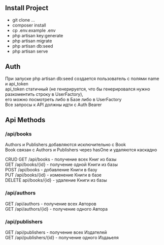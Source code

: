 ## Install Project

- git clone ...
- composer install
- cp .env.example .env
- php artisan key:generate
- php artisan migrate
- php artisan db:seed
- php artisan serve

## Auth
При запуске php artisan db:seed создается пользователь с полями name и api_token\
api_token статичный (не генерируется, что бы генерировался нужно разкоментить строку в UserFactory),\
его можно посмотреть либо в Базе либо в UserFactory\
Все запросы к API должны идти с Auth Bearer

## Api Methods

### /api/books 

Authors и Publishers добавляются исключительно с Book\
Book связан с Authors и Publishers через hasOne и удаляются каскадно

CRUD
GET /api/books - получение всех Книг из базы\
GET /api/books/{id} - получение одной Книги из базы\
POST /api/books - добавление Книги в базу\
PUT /api/books/{id} - изменение Книги в базе\
DELETE api/books/{id} - удаление Книги из базы

### /api/authors
GET /api/authors - получение всех Авторов\
GET /api/authors/{id} - получение одного Автора

### /api/publishers
GET /api/publishers - получение всех Издателей\
GET /api/publishers/{id} - получение одного Издаьеля

